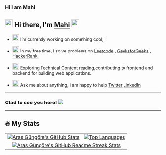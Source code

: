 ### Hi I am Mahi 

## <img src="https://github.com/Mahikolhe23/Mahikolhe23/blob/main/Assets/emoji.gif" width="25" height="25" /> Hi there, I'm  [Mahi](https://github.com/Mahikolhe23) <img src="https://github.com/Mahikolhe23/Mahikolhe23/blob/main/Assets/wavinghand.gif" width="25" height="25"/> 

- <img src="https://github.com/Mahikolhe23/Mahikolhe23/blob/main/Assets/developer.gif" width="21" height="21"/>  I’m currently working on something cool;

- <img src="https://github.com/Mahikolhe23/Mahikolhe23/blob/main/Assets/lightning.gif" width="21" height="21"/> In my free time, I solve problems on 
[Leetcode](https://leetcode.com/Mahikolhe/) , [GeeksforGeeks](https://auth.geeksforgeeks.org/user/mkolhe23/) , [HackerRank](https://www.hackerrank.com/mahikolhe23)


- <img src="https://github.com/Mahikolhe23/Mahikolhe23/blob/main/Assets/laptop.gif" width="21" height="21"/> Exploring Technical Content reading,contributing to frontend and backend for building web applications.
- <img src="https://github.com/Mahikolhe23/Mahikolhe23/blob/main/Assets/message.gif" width="21" height="21"/> Ask me about anything, i am happy to help [Twitter](https://twitter.com/mahikolhe) [LinkedIn](https://www.linkedin.com/in/mahikolhe/)
---
### Glad to see you here! ![](https://visitor-badge.laobi.icu/badge?page_id=Mahikolhe23.Mahikolhe23)
---
## :fire: My Stats

<table>
  <tr>
    <td>
      <a href="https://github.com/anuraghazra/github-readme-stats"> <img src="https://github-readme-stats-arasgungore.vercel.app/api?username=Mahikolhe23&hide_border=true&show_icons=true&count_private=true&theme=github_dark" alt="Aras Güngöre's GitHub Stats" /> </a>
    </td>
    <td>
      <a href="https://github.com/anuraghazra/github-readme-stats"> <img src="https://github-readme-stats-arasgungore.vercel.app/api/top-langs/?username=Mahikolhe23&hide_border=true&langs_count=8&layout=compact&count_private=true&theme=github_dark" alt="Top Languages" /> </a>
    </td>
  </tr>
  <tr>
    <td colspan=2 align="center">
      <a href="https://git.io/streak-stats"> <img src="http://github-readme-streak-stats.herokuapp.com?user=Mahikolhe23&hide_border=true&currStreakLabel=000000&date_format=j%20M%5B%20Y%5D&theme=github_dark" alt="Aras Güngöre's GitHub Readme Streak Stats" /> </a>
    </td>
  </tr>
</table>


